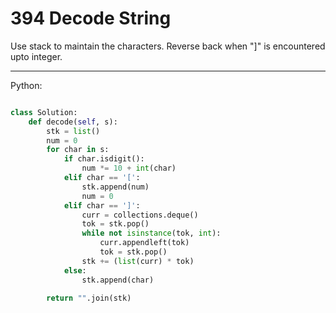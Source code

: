 # 394 Decode String

Use stack to maintain the characters. Reverse back when "]" is encountered upto
integer.

---

Python:

```python

class Solution:
    def decode(self, s):
        stk = list()
        num = 0
        for char in s:
            if char.isdigit():
                num *= 10 + int(char)
            elif char == '[':
                stk.append(num)
                num = 0
            elif char == ']':
                curr = collections.deque()
                tok = stk.pop()
                while not isinstance(tok, int):
                    curr.appendleft(tok)
                    tok = stk.pop()
                stk += (list(curr) * tok)
            else:
                stk.append(char)

        return "".join(stk)
```
